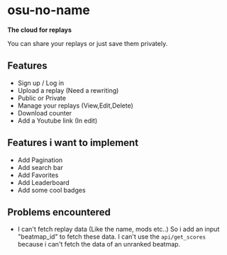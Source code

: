 # osu-no-name

__The cloud for replays__

You can share your replays or just save them privately.

## Features

* Sign up / Log in
* Upload a replay (Need a rewriting)
* Public or Private
* Manage your replays (View,Edit,Delete)
* Download counter
* Add a Youtube link (In edit)

## Features i want to implement

* Add Pagination
* Add search bar
* Add Favorites
* Add Leaderboard
* Add some cool badges

## Problems encountered

* I can't fetch replay data (Like the name, mods etc..) So i add an input "beatmap_id" to fetch these data.
I can't use the `api/get_scores` because i can't fetch the data of an unranked beatmap.
